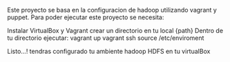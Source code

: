 Este proyecto se basa en la configuracion de hadoop utilizando vagrant y puppet.
Para poder ejecutar este proyecto se necesita:

Instalar VirtualBox y Vagrant
crear un directorio en tu local {path}
Dentro de tu directorio ejecutar:
	vagrant up 
	vagrant ssh 
	source /etc/enviroment 

Listo...! tendras configurado tu ambiente hadoop HDFS en tu virtualBox

